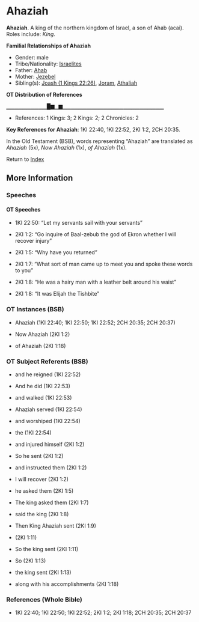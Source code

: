 # Ahaziah
**Ahaziah**. 
A king of the northern kingdom of Israel, a son of Ahab (acai). 
Roles include: 
_King_. 




**Familial Relationships of Ahaziah**


* Gender: male
* Tribe/Nationality: [Israelites](../../../groups/md/acai/Israel.md)
* Father: [Ahab](Ahab.md)
* Mother: [Jezebel](Jezebel.md)
* Sibling(s): [Joash (1 Kings 22:26)](Joash.2.md), [Joram](Joram.3.md), [Athaliah](Athaliah.md)


**OT Distribution of References**

▁▁▁▁▁▁▁▁▁▁█▆▁▆▁▁▁▁▁▁▁▁▁▁▁▁▁▁▁▁▁▁▁▁▁▁▁▁▁
* References: 1 Kings: 3; 2 Kings: 2; 2 Chronicles: 2



**Key References for Ahaziah**: 
1KI 22:40, 1KI 22:52, 2KI 1:2, 2CH 20:35. 


In the Old Testament (BSB), words representing “Ahaziah” are translated as 
*Ahaziah* (5x), *Now Ahaziah* (1x), *of Ahaziah* (1x). 




Return to [Index](00-Index.md)

## More Information

### Speeches

#### OT Speeches

* 1KI 22:50: “Let my servants sail with your servants”

* 2KI 1:2: “Go inquire of Baal-zebub the god of Ekron whether I will recover injury”

* 2KI 1:5: “Why have you returned”

* 2KI 1:7: “What sort of man came up to meet you and spoke these words to you”

* 2KI 1:8: “He was a hairy man with a leather belt around his waist”

* 2KI 1:8: “It was Elijah the Tishbite”

### OT Instances (BSB)

* Ahaziah (1KI 22:40; 1KI 22:50; 1KI 22:52; 2CH 20:35; 2CH 20:37)

* Now Ahaziah (2KI 1:2)

* of Ahaziah (2KI 1:18)



### OT Subject Referents (BSB)

* and he reigned (1KI 22:52)

* And he did (1KI 22:53)

* and walked (1KI 22:53)

* Ahaziah served (1KI 22:54)

* and worshiped (1KI 22:54)

* the (1KI 22:54)

* and injured himself (2KI 1:2)

* So he sent (2KI 1:2)

* and instructed them (2KI 1:2)

* I will recover (2KI 1:2)

* he asked them (2KI 1:5)

* The king asked them (2KI 1:7)

* said the king (2KI 1:8)

* Then King Ahaziah sent (2KI 1:9)

*  (2KI 1:11)

* So the king sent (2KI 1:11)

* So (2KI 1:13)

* the king sent (2KI 1:13)

* along with his accomplishments (2KI 1:18)



### References (Whole Bible)

* 1KI 22:40; 1KI 22:50; 1KI 22:52; 2KI 1:2; 2KI 1:18; 2CH 20:35; 2CH 20:37



